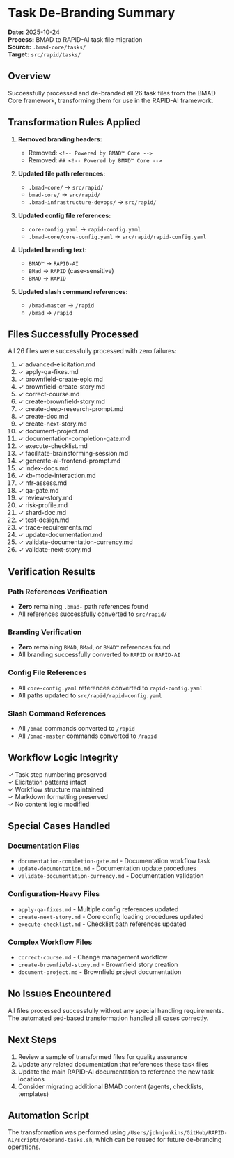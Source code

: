# Task De-Branding Summary

**Date:** 2025-10-24  
**Process:** BMAD to RAPID-AI task file migration  
**Source:** `.bmad-core/tasks/`  
**Target:** `src/rapid/tasks/`

## Overview

Successfully processed and de-branded all 26 task files from the BMAD Core framework, transforming them for use in the RAPID-AI framework.

## Transformation Rules Applied

1. **Removed branding headers:**
   - Removed: `<!-- Powered by BMAD™ Core -->`
   - Removed: `## <!-- Powered by BMAD™ Core -->`

2. **Updated file path references:**
   - `.bmad-core/` → `src/rapid/`
   - `bmad-core/` → `src/rapid/`
   - `.bmad-infrastructure-devops/` → `src/rapid/`

3. **Updated config file references:**
   - `core-config.yaml` → `rapid-config.yaml`
   - `.bmad-core/core-config.yaml` → `src/rapid/rapid-config.yaml`

4. **Updated branding text:**
   - `BMAD™` → `RAPID-AI`
   - `BMad` → `RAPID` (case-sensitive)
   - `BMAD` → `RAPID`

5. **Updated slash command references:**
   - `/bmad-master` → `/rapid`
   - `/bmad` → `/rapid`

## Files Successfully Processed

All 26 files were successfully processed with zero failures:

1. ✓ advanced-elicitation.md
2. ✓ apply-qa-fixes.md
3. ✓ brownfield-create-epic.md
4. ✓ brownfield-create-story.md
5. ✓ correct-course.md
6. ✓ create-brownfield-story.md
7. ✓ create-deep-research-prompt.md
8. ✓ create-doc.md
9. ✓ create-next-story.md
10. ✓ document-project.md
11. ✓ documentation-completion-gate.md
12. ✓ execute-checklist.md
13. ✓ facilitate-brainstorming-session.md
14. ✓ generate-ai-frontend-prompt.md
15. ✓ index-docs.md
16. ✓ kb-mode-interaction.md
17. ✓ nfr-assess.md
18. ✓ qa-gate.md
19. ✓ review-story.md
20. ✓ risk-profile.md
21. ✓ shard-doc.md
22. ✓ test-design.md
23. ✓ trace-requirements.md
24. ✓ update-documentation.md
25. ✓ validate-documentation-currency.md
26. ✓ validate-next-story.md

## Verification Results

### Path References Verification
- **Zero** remaining `.bmad-` path references found
- All references successfully converted to `src/rapid/`

### Branding Verification
- **Zero** remaining `BMAD`, `BMad`, or `BMAD™` references found
- All branding successfully converted to `RAPID` or `RAPID-AI`

### Config File References
- All `core-config.yaml` references converted to `rapid-config.yaml`
- All paths updated to `src/rapid/rapid-config.yaml`

### Slash Command References
- All `/bmad` commands converted to `/rapid`
- All `/bmad-master` commands converted to `/rapid`

## Workflow Logic Integrity

✓ Task step numbering preserved  
✓ Elicitation patterns intact  
✓ Workflow structure maintained  
✓ Markdown formatting preserved  
✓ No content logic modified

## Special Cases Handled

### Documentation Files
- `documentation-completion-gate.md` - Documentation workflow task
- `update-documentation.md` - Documentation update procedures
- `validate-documentation-currency.md` - Documentation validation

### Configuration-Heavy Files
- `apply-qa-fixes.md` - Multiple config references updated
- `create-next-story.md` - Core config loading procedures updated
- `execute-checklist.md` - Checklist path references updated

### Complex Workflow Files
- `correct-course.md` - Change management workflow
- `create-brownfield-story.md` - Brownfield story creation
- `document-project.md` - Brownfield project documentation

## No Issues Encountered

All files processed successfully without any special handling requirements. The automated sed-based transformation handled all cases correctly.

## Next Steps

1. Review a sample of transformed files for quality assurance
2. Update any related documentation that references these task files
3. Update the main RAPID-AI documentation to reference the new task locations
4. Consider migrating additional BMAD content (agents, checklists, templates)

## Automation Script

The transformation was performed using `/Users/johnjunkins/GitHub/RAPID-AI/scripts/debrand-tasks.sh`, which can be reused for future de-branding operations.
